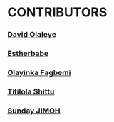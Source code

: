 # CONTRIBUTORS

### [David Olaleye](https://github.com/pisces2802)
### [Estherbabe](https://github.com/estherbabe2)
### [Olayinka Fagbemi](https://github.com/ola-ykay)
### [Titilola Shittu](https://github.com/lhorla)
### [Sunday JIMOH](https://github.com/sunday4me)
